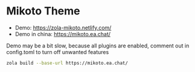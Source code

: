 # Mikoto Theme

- Demo: https://zola-mikoto.netlify.com/
- Demo in china: https://mikoto.ea.chat/

Demo may be a bit slow, because all plugins are enabled, comment out in config.toml to turn off unwanted features


```sh
zola build --base-url https://mikoto.ea.chat/
```